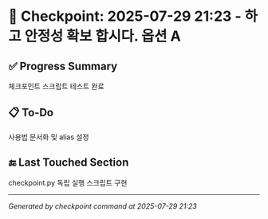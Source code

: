 # 🧠 Checkpoint: 2025-07-29 21:23 - 하고 안정성 확보 합시다. 옵션 A

## ✅ Progress Summary  
체크포인트 스크립트 테스트 완료

## 📋 To-Do  
사용법 문서화 및 alias 설정

## 🔚 Last Touched Section  
checkpoint.py 독립 실행 스크립트 구현

---
*Generated by checkpoint command at 2025-07-29 21:23*
